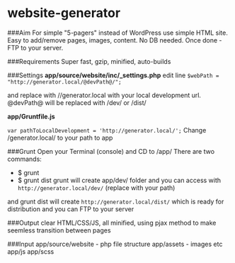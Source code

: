 # website-generator
###Aim
For simple "5-pagers" instead of WordPress use simple HTML site. Easy to add/remove pages, images, content. No DB needed. Once done - FTP to your server.

###Requirements
Super fast, gzip, minified, auto-builds

###Settings
**app/source/website/inc/_settings.php**
edit line `$webPath = "http://generator.local/@devPath@/";`

and replace with //generator.local with your local development url.
@devPath@ will be replaced with /dev/ or /dist/

**app/Gruntfile.js**

`var pathToLocalDevelopment = 'http://generator.local/';`
Change /generator.local/ to your path to app    

###Grunt
Open your Terminal (console) and CD to /app/
There are two commands:

 - $ grunt
 - $ grunt dist
 grunt will create app/dev/ folder and you can access with 
`http://generator.local/dev/` (replace with your path)

and grunt dist will create 
`http://generator.local/dist/` which is ready for distribution and you can FTP to your server

###Output
clear HTML/CSS/JS,  all minified, using pjax method to make seemless transition between pages

###Input
app/source/website - php file structure
app/assets - images etc
app/js
app/scss




